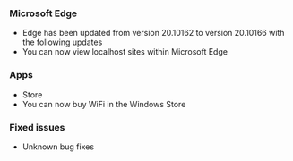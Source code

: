 ### Microsoft Edge
- Edge has been updated from version 20.10162 to version 20.10166 with the following updates
 - You can now view localhost sites within Microsoft Edge

### Apps
- Store
 - You can now buy WiFi in the Windows Store

### Fixed issues
- Unknown bug fixes